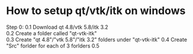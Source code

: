 How to setup qt/vtk/itk on windows
======

Step 0:
   0.1 Download qt 4.8/vtk 5.8/itk 3.2  
   0.2 Create a folder called "qt-vtk-itk"  
   0.3 Create "qt 4.8"/"vtk 5.8"/"itk 3.2" folders under "qt-vtk-itk"
   0.4 Create "Src" forlder for each of 3 forlders
   0.5

